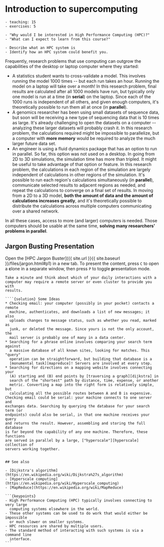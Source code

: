 # Introduction to supercomputing

```{instructor-note}
- teaching: 15
- exercises: 5
```

```{questions}
- "Why would I be interested in High Performance Computing (HPC)?"
- "What can I expect to learn from this course?"
```


```{objectives}
- Describe what an HPC system is
- Identify how an HPC system could benefit you.
```



Frequently, research problems that use computing can outgrow the capabilities
of the desktop or laptop computer where they started:

* A statistics student wants to cross-validate a model. This involves running
  the model 1000 times -- but each run takes an hour. Running the model on
  a laptop will take over a month! In this research problem, final results are
  calculated after all 1000 models have run, but typically only one model is
  run at a time (in __serial__) on the laptop. Since each of the 1000 runs is
  independent of all others, and given enough computers, it's theoretically
  possible to run them all at once (in __parallel__).
* A genomics researcher has been using small datasets of sequence data, but
  soon will be receiving a new type of sequencing data that is 10 times as
  large. It's already challenging to open the datasets on a computer --
  analyzing these larger datasets will probably crash it. In this research
  problem, the calculations required might be impossible to parallelize, but a
  computer with __more memory__ would be required to analyze the much larger
  future data set.
* An engineer is using a fluid dynamics package that has an option to run in
  parallel. So far, this option was not used on a desktop. In going from 2D
  to 3D simulations, the simulation time has more than tripled. It might be
  useful to take advantage of that option or feature. In this research problem,
  the calculations in each region of the simulation are largely independent of
  calculations in other regions of the simulation. It's possible to run each
  region's calculations simultaneously (in __parallel__), communicate selected
  results to adjacent regions as needed, and repeat the calculations to
  converge on a final set of results. In moving from a 2D to a 3D model, __both
  the amount of data and the amount of calculations increases greatly__, and
  it's theoretically possible to distribute the calculations across multiple
  computers communicating over a shared network.

In all these cases, access to more (and larger) computers is needed. Those
computers should be usable at the same time, __solving many researchers'
problems in parallel__.

## Jargon Busting Presentation

Open the [HPC Jargon Buster]({{ site.url }}{{ site.baseurl }}/files/jargon.html#p1)
in a new tab. To present the content, press `C` to open a **c**lone in a
separate window, then press `P` to toggle **p**resentation mode.

```{challenge} I've Never Used a Server, Have I?
Take a minute and think about which of your daily interactions with a
computer may require a remote server or even cluster to provide you with
results.

````{solution} Some Ideas
* Checking email: your computer (possibly in your pocket) contacts a remote
  machine, authenticates, and downloads a list of new messages; it also
  uploads changes to message status, such as whether you read, marked as
  junk, or deleted the message. Since yours is not the only account, the
  mail server is probably one of many in a data center.
* Searching for a phrase online involves comparing your search term against
  a massive database of all known sites, looking for matches. This "query"
  operation can be straightforward, but building that database is a
  [monumental task][mapreduce]! Servers are involved at every step.
* Searching for directions on a mapping website involves connecting your
  (A) starting and (B) end points by [traversing a graph][dijkstra] in
  search of the "shortest" path by distance, time, expense, or another
  metric. Converting a map into the right form is relatively simple, but
  calculating all the possible routes between A and B is expensive.
Checking email could be serial: your machine connects to one server and
exchanges data. Searching by querying the database for your search term (or
endpoints) could also be serial, in that one machine receives your query
and returns the result. However, assembling and storing the full database
is far beyond the capability of any one machine. Therefore, these functions
are served in parallel by a large, ["hyperscale"][hyperscale] collection of
servers working together.
```
````

## See also

- [Dijkstra's algorithm](https://en.wikipedia.org/wiki/Dijkstra%27s_algorithm)
- [Hyperscale computing](https://en.wikipedia.org/wiki/Hyperscale_computing)
- [MapReduce](https://en.wikipedia.org/wiki/MapReduce)

```{keypoints}
- High Performance Computing (HPC) typically involves connecting to very large
  computing systems elsewhere in the world.
- These other systems can be used to do work that would either be impossible
  or much slower on smaller systems.
- HPC resources are shared by multiple users.
- The standard method of interacting with such systems is via a command line
  interface.
```
